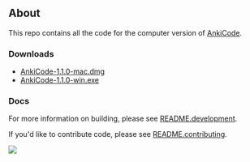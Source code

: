 ## About
This repo contains all the code for the computer version of [AnkiCode](https://ankicode.app).

### Downloads
- [AnkiCode-1.1.0-mac.dmg](https://cutt.ly/gbS0cQM)
- [AnkiCode-1.1.0-win.exe](https://cutt.ly/cbS0YAd)

### Docs
For more information on building, please see [README.development](README.development).

If you'd like to contribute code, please see [README.contributing](README.contributing).

[![](../../workflows/Checks/badge.svg)](../../actions)
